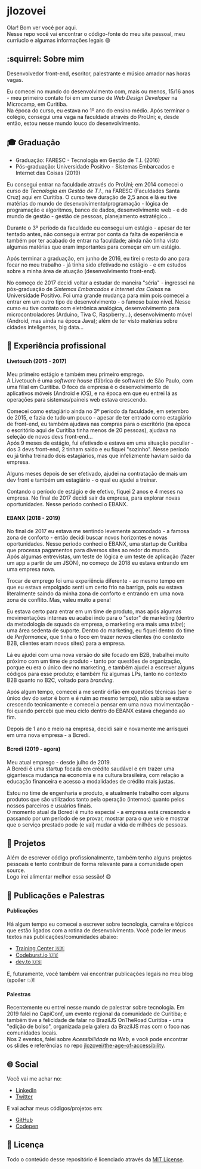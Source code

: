 # jlozovei

Olar! Bom ver você por aqui.  
Nesse repo você vai encontrar o código-fonte do meu site pessoal, meu curríuclo e algumas informações legais :smile:


## :squirrel: Sobre mim

Desenvolvedor front-end, escritor, palestrante e músico amador nas horas vagas.  

Eu comecei no mundo do desenvolvimento com, mais ou menos, 15/16 anos - meu primeiro contato foi em um curso de _Web 
Design Developer_ na Microcamp, em Curitiba.  
Na época do curso, eu estava no 1º ano do ensino médio. Após terminar o colégio, consegui uma vaga na faculdade através do ProUni; e, desde então, estou nesse mundo louco do desenvolvimento.


## :mortar_board: Graduação

- Graduação: FARESC - Tecnologia em Gestão de T.I. (2016)
- Pós-graduação: Universidade Positivo - Sistemas Embarcados e Internet das Coisas (2019)

Eu consegui entrar na faculdade através do ProUni; em 2014 comecei o curso de _Tecnologia em Gestão de T.I._, na FARESC (Faculdades Santa Cruz) aqui em Curitiba. O curso teve duração de 2,5 anos e lá eu tive matérias do mundo de desenvolvimento/programação - lógica de programação e algoritmos, banco de dados, desenvolvimento web - e do mundo de gestão - gestão de pessoas, planejamento estratégico...  

Durante o 3º período da faculdade eu consegui um estágio - apesar de ter tentado antes, não conseguia entrar por conta da falta de experiência e também por ter acabado de entrar na faculdade; ainda não tinha visto algumas matérias que eram importantes para começar em um estágio.  

Após terminar a graduação, em junho de 2016, eu tirei o resto do ano para focar no meu trabalho - já tinha sido efetivado no estágio - e em estudos sobre a minha área de atuação (desenvolvimento front-end).

No começo de 2017 decidi voltar a estudar de maneira "séria" - ingressei na pós-graduação de _Sistemas Embarcados e Internet das Coisas_ na Universidade Positivo. Foi uma grande mudança para mim pois comecei a entrar em um outro tipo de desenvolvimento - o famoso baixo nível. Nesse curso eu tive contato com eletrônica analógica, desenvolvimento para microcontroladores (Arduino, Tiva C, Raspberry...), desenvolvimento móvel (Android, mas ainda na época Java); além de ter visto matérias sobre cidades inteligentes, big data...


## :office: Experiência profissional

#### Livetouch (2015 - 2017)
Meu primeiro estágio e também meu primeiro emprego.  
A Livetouch é uma _software house_ (fábrica de software) de São Paulo, com uma filial em Curitiba. O foco da empresa é o desenvolvimento de aplicativos móveis (Android e iOS), e na época em que eu entrei lá as operações para sistemas/paineis web estava crescendo.

Comecei como estagiário ainda no 3º período da faculdade, em setembro de 2015, e fazia de tudo um pouco - apesar de ter entrado como estagiário de front-end, eu também ajudava nas compras para o escritório (na época o escritório aqui de Curitiba tinha menos de 20 pessoas), ajudava na seleção de novos devs front-end...  
Após 9 meses de estágio, fui efetivado e estava em uma situação peculiar - dos 3 devs front-end, 2 tinham saído e eu fiquei "sozinho". Nesse período eu já tinha treinado dois estagiários, mas que infelizmente haviam saído da empresa.  

Alguns meses depois de ser efetivado, ajudei na contratação de mais um dev front e também um estagiário - o qual eu ajudei a treinar.

Contando o período de estágio e de efetivo, fiquei 2 anos e 4 meses na empresa. No final de 2017 decidi sair da empresa, para explorar novas oportunidades. Nesse período conheci o EBANX.


#### EBANX (2018 - 2019)
No final de 2017 eu estava me sentindo levemente acomodado - a famosa zona de conforto - então decidi buscar novos horizontes e novas oportunidades. Nesse período conheci o EBANX, uma startup de Curitiba que processa pagamentos para diversos sites ao redor do mundo.  
Após algumas entrevistas, um teste de lógica e um teste de aplicação (fazer um app a partir de um JSON), no começo de 2018 eu estava entrando em uma empresa nova.

Trocar de emprego foi uma experiência diferente - ao mesmo tempo em que eu estava empolgado senti um certo frio na barriga, pois eu estava literalmente saindo da minha zona de conforto e entrando em uma nova zona de conflito. Mas, valeu muito a pena!

Eu estava certo para entrar em um time de produto, mas após algumas movimentações internas eu acabei indo para o "setor" de marketing (dentro da metodologia de squads da empresa, o marketing era mais uma _tribe_); uma área sedenta de suporte. Dentro do marketing, eu fiquei dentro do time de _Performance_, que tinha o foco em trazer novos clientes (no contexto B2B, clientes eram novos sites) para a empresa.

Lá eu ajudei com uma nova versão do site focado em B2B, trabalhei muito próximo com um time de produto - tanto por questões de organização, porque eu era o único dev no marketing, e também ajudei a escrever alguns códigos para esse produto; e também fiz algumas LPs, tanto no contexto B2B quanto no B2C, voltado para _branding_.

Após algum tempo, comecei a me sentir órfão em questões técnicas (ser o único dev do setor é bom e é ruim ao mesmo tempo), não sabia se estava crescendo tecnicamente e comecei a pensar em uma nova movimentação - foi quando percebi que meu ciclo dentro do EBANX estava chegando ao fim.

Depois de 1 ano e meio na empresa, decidi sair e novamente me arrisquei em uma nova empresa - a Bcredi.


#### Bcredi (2019 - agora)
Meu atual emprego - desde julho de 2019.  
A Bcredi é uma startup focada em crédito saudável e em trazer uma gigantesca mudança na economia e na cultura brasileira, com relação a educação financeira e acesso a modalidades de crédito mais justas.

Estou no time de engenharia e produto, e atualmente trabalho com alguns produtos que são utilizados tanto pela operação (internos) quanto pelos nossos parceiros e usuários finais.  
O momento atual da Bcredi é muito especial - a empresa está crescendo e passando por um período de se provar, mostrar para o que veio e mostrar que o serviço prestado pode (e vai) mudar a vida de milhões de pessoas.

## :rocket: Projetos
Além de escrever código profissionalmente, também tenho alguns projetos pessoais e tento contribuir de forma relevante para a comunidade open source.  
Logo irei alimentar melhor essa sessão! :smile:

## :necktie: Publicações e Palestras

#### Publicações
Há algum tempo eu comecei a escrever sobre tecnologia, carreira e tópicos que estão ligados com a rotina de desenvolvimento. Você pode ler meus textos nas publicações/comunidades abaixo:

- [Training Center 🇧🇷](https://medium.com/trainingcenter/) 
- [Codeburst.io 🇺🇸](https://codeburst.io/) 
- [dev.to 🇺🇸](https://dev.to/jlozovei) 

E, futuramente, você também vai encontrar publicações legais no meu blog (spoiler :boom:)!


#### Palestras
Recentemente eu entrei nesse mundo de palestrar sobre tecnologia. Em 2019 falei no CapiConf, um evento regional da comunidade de Curitiba; e também tive a felicidade de falar no BrazilJS OnTheRoad Curitiba - uma "edição de bolso", organizada pela galera da BrazilJS mas com o foco nas comunidades locais.  
Nos 2 eventos, falei sobre _Acessibilidade na Web_, e você pode encontrar os slides e referências no repo [jlozovei/the-age-of-accessibility](https://github.com/jlozovei/the-age-of-accessibility).


## :globe_with_meridians: Social

Você vai me achar no:

- [LinkedIn](https://linkedin.com/in/jlozovei)
- [Twitter](https://twitter.com/juliolozovei)

E vai achar meus códigos/projetos em:

- [GitHub](https://github.com/jlozovei)
- [Codepen](https://codepen.io/jlozovei)


## :closed_lock_with_key: Licença

Todo o conteúdo desse repositório é licenciado através da [MIT License](https://github.com/jlozovei/me/blob/master/LICENSE).
